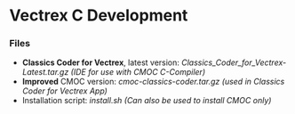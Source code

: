# Vectrex C Development

### Files

- **Classics Coder for Vectrex**, latest version: *Classics_Coder_for_Vectrex-Latest.tar.gz (IDE for use with CMOC C-Compiler)*
- **Improved** CMOC version: *cmoc-classics-coder.tar.gz (used in Classics Coder for Vectrex App)*
- Installation script: *install.sh (Can also be used to install CMOC only)*
